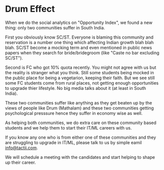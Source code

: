 # Drum Effect

When we do the social analytics on "Opportunity Index", we found a new thing: only two communities suffer in South India.

First you obviously know SC/ST. Everyone is blaming this community and reservation is a number one thing which affecting Indian growth blah blah blah. SC/ST become a mocking term and even mentioned in public news papers when they search for bride/bridegroom (like "Caste no bar excluding SC/ST").

Second is FC who got 10% quota recently. You might not agree with us but the reality is stranger what you think. Still some students being mocked in the public place for being a vegetarion, keeping their faith. But we see still some FC students come from rural places, not getting enough opportunities to upgrade thier lifestyle. No big media talks about it (at least in South India).

These two communities suffer like anything as they get beaten up by the views of people like Drum (Mathalam) and these two communities getting psychological presssure hence they suffer in economy wise as well.

As helping both communities, we do extra care on these community based students and we help them to start their IT/ML careers with us.

If you know any one who is from either one of these communities and they are struggling to upgrade in IT/ML, please talk to us by simple eamil info@tactii.com.

We will schedule a meeting with the candidates and start helping to shape up their career.